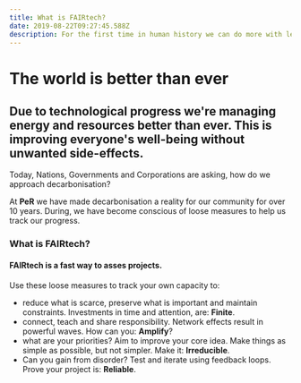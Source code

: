 ```yaml
---
title: What is FAIRtech?
date: 2019-08-22T09:27:45.588Z
description: For the first time in human history we can do more with less!
---
```

# The world is better than ever

## Due to technological progress we're managing energy and resources better than ever. This is improving everyone's well-being without unwanted side-effects.

Today, Nations, Governments and Corporations are asking, how do we approach decarbonisation? 

At **PeR** we have made decarbonisation a reality for our community for over 10 years. During, we have become conscious of loose measures to help us track our progress.

### What is FAIRtech?

#### FAIRtech is a fast way to asses projects. 

Use these loose measures to track your own capacity to:

* reduce what is scarce, preserve what is important and maintain constraints. Investments in time and attention, are: **Finite**.
* connect, teach and share responsibility. Network effects result in powerful waves. How can you: **Amplify**?
* what are your priorities? Aim to improve your core idea. Make things as simple as possible, but not simpler. Make it: **Irreducible**.
* Can you gain from disorder? Test and iterate using feedback loops. Prove your project is: **Reliable**.
